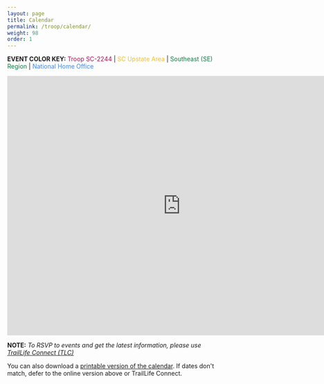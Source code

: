 ```yaml
---
layout: page
title: Calendar
permalink: /troop/calendar/
weight: 98
order: 1
---
```


__EVENT COLOR KEY:__
<span style="color: #AD1457">Troop SC-2244</span> | <span style="color: #F6BF26">SC Upstate Area</span> | <span style="color: #0B8043">Southeast (SE) Region</span> | <span style="color: #4285F4">National Home Office</span>

<iframe src="https://calendar.google.com/calendar/embed?height=600&wkst=1&ctz=America%2FNew_York&showPrint=0&showTitle=0&mode=MONTH&src=MnIwc2pucGVnbnNyb2JjMjFibm5ldG9ka3FiY3BqOHVAaW1wb3J0LmNhbGVuZGFyLmdvb2dsZS5jb20&src=NTNsdm80bWU2OTZnYjh1bDdyMGpvZmthcW1yZ2hxcm9AaW1wb3J0LmNhbGVuZGFyLmdvb2dsZS5jb20&src=N2toNmlmOHUyNmM2MmRyNTRka3A2cjFwZXQycmg1ZDRAaW1wb3J0LmNhbGVuZGFyLmdvb2dsZS5jb20&src=bXFjNTUwZ3Y4YTQxZTI4NHBmYWNpaGV2ZGpvdHRjczRAaW1wb3J0LmNhbGVuZGFyLmdvb2dsZS5jb20&color=%23AD1457&color=%234285F4&color=%23F6BF26&color=%230B8043" style="border-width:0" width="800" height="600" frameborder="0" scrolling="no"></iframe>

__NOTE:__ *To RSVP to events and get the latest information, please use [TrailLife Connect (TLC)](https://www.traillifeconnect.com/)*

You can also download a [printable version of the calendar](./assets/docs/2025-2026_troop_calendar.pdf). If dates don't match, defer to the online version above or TrailLife Connect.
